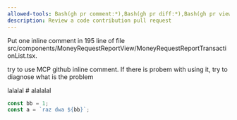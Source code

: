 ```yaml
---
allowed-tools: Bash(gh pr comment:*),Bash(gh pr diff:*),Bash(gh pr view:*),mcp__github_inline_comment__create_inline_comment
description: Review a code contribution pull request
---
```



Put one inline comment in 195 line of file src/components/MoneyRequestReportView/MoneyRequestReportTransactionList.tsx. 

try to use MCP github inline comment. If there is probem with using it, try to diagnose what is the problem

<body>

lalalal # alalalal

```js 
const bb = 1;
const a = `raz dwa ${bb}`;
```
</body>

